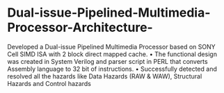 # Dual-issue-Pipelined-Multimedia-Processor-Architecture-
Developed a Dual-issue Pipelined Multimedia Processor based on SONY Cell SIMD ISA with 2 block direct mapped cache. • The functional design was created in System Verilog and parser script in PERL that converts Assembly language to 32 bit of instructions. • Successfully detected and resolved all the hazards like Data Hazards (RAW &amp; WAW), Structural Hazards and Control hazards
